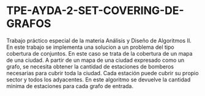 # TPE-AYDA-2-SET-COVERING-DE-GRAFOS
Trabajo práctico especial de la materia Análisis y Diseño de Algoritmos II. En este trabajo se implementa una solucion a un problema del tipo cobertura de conjuntos. 
En este caso se trata de la cobertura de un mapa de una ciudad. A partir de un mapa de una ciudad expresado como un grafo, se necesita obtener la cantidad de estaciones de bomberos necesarias para cubrir toda la ciudad. Cada estación puede cubrir su propio sector y todos los adyacentes.
En este algoritmo se devuelve la cantidad minima de estaciones para cada grafo de entrada.

